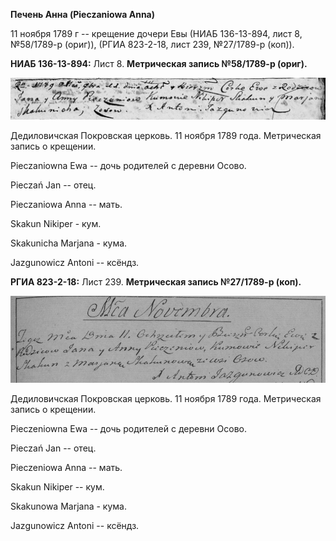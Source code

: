 **Печень Анна (Pieczaniowa Anna)**

11 ноября 1789 г -- крещение дочери Евы (НИАБ 136-13-894, лист 8,
№58/1789-р (ориг)), (РГИА 823-2-18, лист 239, №27/1789-р (коп)).

**НИАБ 136-13-894:** Лист 8. **Метрическая запись №58/1789-р (ориг).**

![](./media/be7529ed05c6346f27860b99aad6380aa280f54f.png)

Дедиловичская Покровская церковь. 11 ноября 1789 года. Метрическая
запись о крещении.

Pieczaniowna Ewa -- дочь родителей с деревни Осово.

Pieczań Jan -- отец.

Pieczaniowa Anna -- мать.

Skakun Nikiper - кум.

Skakunicha Marjana - кума.

Jazgunowicz Antoni -- ксёндз.

**РГИА 823-2-18:** Лист 239. **Метрическая запись №27/1789-р (коп).**

![](./media/68b2f2c1b6c29faf65530c3f8a94ddff325e1fc7.png)

Дедиловичская Покровская церковь. 11 ноября 1789 года. Метрическая
запись о крещении.

Pieczeniowna Ewa -- дочь родителей с деревни Осово.

Pieczań Jan -- отец.

Pieczeniowa Anna -- мать.

Skakun Nikiper -- кум.

Skakunowa Marjana - кума.

Jazgunowicz Antoni -- ксёндз.
